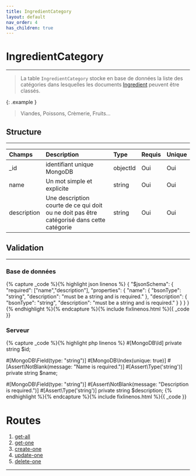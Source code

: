 ```yaml
---
title: IngredientCategory
layout: default
nav_order: 4
has_children: true
---
```


# IngredientCategory
----

> La table `IngredientCategory` stocke en base de données la liste des catégories dans lesquelles les documents [Ingredient] peuvent être classés.

{: .example }
> Viandes, Poissons, Crèmerie, Fruits...

## Structure
----

| Champs      | Description                                                                               | Type     | Requis | Unique |
|:------------|:------------------------------------------------------------------------------------------|:---------|:-------|:-------|
| _id         | identifiant unique MongoDB                                                                | objectId | Oui    | Oui    |
| name        | Un mot simple et explicite                                                                | string   | Oui    | Oui    |
| description | Une description courte de ce qui doit ou ne doit pas être catégorisé dans cette catégorie | string   | Oui    | Oui    |

## Validation
----

### Base de données

{% capture _code %}{% highlight json linenos %}
{
    "$jsonSchema": {
        "required": ["name","description"],
        "properties": {
            "name": {
                "bsonType": "string",
                "description": "must be a string and is required."
            },
            "description": {
                "bsonType": "string",
                "description": "must be a string and is required."
            }
        }
    }
}
{% endhighlight %}{% endcapture %}{% include fixlinenos.html %}{{ _code }}

### Serveur

{% capture _code %}{% highlight php linenos %}
#[MongoDB\Id]
private string $id;

#[MongoDB\Field(type: "string")]
#[MongoDB\Index(unique: true)]
#[Assert\NotBlank(message: "Name is required.")]
#[Assert\Type('string')]
private string $name;

#[MongoDB\Field(type: "string")]
#[Assert\NotBlank(message: "Description is required.")]
#[Assert\Type('string')]
private string $description;
{% endhighlight %}{% endcapture %}{% include fixlinenos.html %}{{ _code }}

# Routes

1. [get-all]
1. [get-one]
1. [create-one]
1. [update-one]
1. [delete-one]

----

[Ingredient]: ingredient.html
[get-all]: #get-all
[get-one]: #get-one
[create-one]: #create-one
[update-one]: #update-one
[delete-one]: #delete-one
